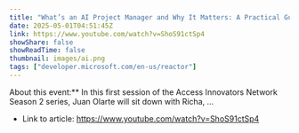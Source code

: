 ```yaml
---
title: "What’s an AI Project Manager and Why It Matters: A Practical Guide"
date: 2025-05-01T04:51:45Z
link: https://www.youtube.com/watch?v=ShoS91ctSp4
showShare: false
showReadTime: false
thumbnail: images/ai.png
tags: ["developer.microsoft.com/en-us/reactor"]
---
```

About this event:** In this first session of the Access Innovators Network Season 2 series, Juan Olarte will sit down with Richa, ...

- Link to article: https://www.youtube.com/watch?v=ShoS91ctSp4